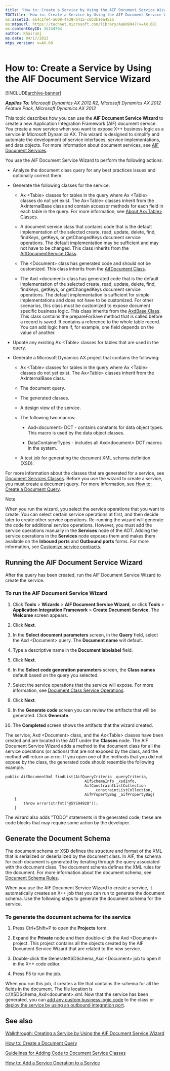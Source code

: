 ```yaml
---
title: 'How to: Create a Service by Using the AIF Document Service Wizard'
TOCTitle: 'How to: Create a Service by Using the AIF Document Service Wizard'
ms:assetid: 6b4c1fe4-a608-4a39-b415-c6b3b1ea4525
ms:mtpsurl: https://technet.microsoft.com/library/Aa609947(v=AX.60)
ms:contentKeyID: 35244794
author: Khairunj
ms.date: 04/17/2013
mtps_version: v=AX.60
---
```


# How to: Create a Service by Using the AIF Document Service Wizard 


[!INCLUDE[archive-banner](includes/archive-banner.md)]


_**Applies To:** Microsoft Dynamics AX 2012 R2, Microsoft Dynamics AX 2012 Feature Pack, Microsoft Dynamics AX 2012_

This topic describes how you can use the **AIF Document Service Wizard** to create a new Application Integration Framework (AIF) document service. You create a new service when you want to expose X++ business logic as a service in Microsoft Dynamics AX. This wizard is designed to simplify and automate the development of service interfaces, service implementations, and data objects. For more information about document services, see [AIF Document Services](aif-document-services.md).

You use the AIF Document Service Wizard to perform the following actions:

  - Analyze the document class query for any best practices issues and optionally correct them.

  - Generate the following classes for the service:
    
      - Ax \<Table\> classes for tables in the query where Ax \<Table\> classes do not yet exist. The Ax\<Table\> classes inherit from the AxInternalBase class and contain accessor methods for each field in each table in the query. For more information, see [About Ax\<Table\> Classes](about-ax-table-classes.md).
    
      - A document service class that contains code that is the default implementation of the selected create, read, update, delete, find, findKeys, getKeys, or getChangedKeys document service operations. The default implementation may be sufficient and may not have to be changed. This class inherits from the [AifDocumentService Class](https://technet.microsoft.com/library/gg768070\(v=ax.60\)).
    
      - The \<Document\> class has generated code and should not be customized. This class inherits from the [AifDocument Class](https://technet.microsoft.com/library/gg767438\(v=ax.60\)).
    
      - The Axd \<document\> class has generated code that is the default implementation of the selected create, read, update, delete, find, findKeys, getKeys, or getChangedKeys document service operations. The default implementation is sufficient for simple implementations and does not have to be customized. For other scenarios, this class must be customized to expose document specific business logic. This class inherits from the [AxdBase Class](https://technet.microsoft.com/library/gg830851\(v=ax.60\)). This class contains the prepareForSave method that is called before a record is saved. It contains a reference to the whole table record. You can add logic here if, for example, one field depends on the value of another.

  - Update any existing Ax \<Table\> classes for tables that are used in the query.

  - Generate a Microsoft Dynamics AX project that contains the following:
    
      - Ax \<Table\> classes for tables in the query where Ax \<Table\> classes do not yet exist. The Ax\<Table\> classes inherit from the AxInternalBase class.
    
      - The document query.
    
      - The generated classes.
    
      - A design view of the service.
    
      - The following two macros:
        
          - Axd\<document\> DCT - contains constants for data object types. This macro is used by the data object classes.
        
          - DataContainerTypes - includes all Axd\<document\> DCT macros in the system.
    
    <!-- end list -->
    
      - A test job for generating the document XML schema definition (XSD).

For more information about the classes that are generated for a service, see [Document Services Classes](document-services-classes.md). Before you use the wizard to create a service, you must create a document query. For more information, see [How to: Create a Document Query](how-to-create-a-document-query.md).


> [!NOTE]
> <P>When you run the wizard, you select the service operations that you want to create. You can select certain service operations at first, and then decide later to create other service operations. Re-running the wizard will generate the code for additional service operations. However, you must add the service operations manually in the <STRONG>Services</STRONG> node of the AOT. Adding the service operations in the <STRONG>Services</STRONG> node exposes them and makes them available on the <STRONG>Inbound ports</STRONG> and <STRONG>Outbound ports</STRONG> forms. For more information, see <A href="customize-service-contracts.md">Customize service contracts</A>.</P>



## Running the AIF Document Service Wizard

After the query has been created, run the AIF Document Service Wizard to create the service.

### To run the AIF Document Service Wizard

1.  Click **Tools** \> **Wizards** \> **AIF Document Service Wizard**, or click **Tools** \> **Application Integration Framework** \> **Create Document Service**. The **Welcome** screen appears.

2.  Click **Next**.

3.  In the **Select document parameters** screen, in the **Query** field, select the Axd \<Document\> query. The **Document name** will default.

4.  Type a descriptive name in the **Document labelabel** field.

5.  Click **Next**.

6.  In the **Select code generation parameters** screen, the **Class names** default based on the query you selected.

7.  Select the service operations that the service will expose. For more information, see [Document Class Service Operations](document-class-service-operations.md).

8.  Click **Next**.

9.  In the **Generate code** screen you can review the artifacts that will be generated. Click **Generate**.

10. The **Completed** screen shows the artifacts that the wizard created.

The service, Axd \<Document\> class, and the Ax\<Table\> classes have been created and are located in the AOT under the **Classes** node. The AIF Document Service Wizard adds a method to the document class for all the service operations (or actions) that are not exposed by the class, and the method will return an error. If you open one of the methods that you did not expose by the class, the generated code should resemble the following example.

```X++
public AifDocumentXml findList(AifQueryCriteria _queryCriteria,
                                   AifSchemaInfo _xsdInfo,
                                   AifConstraintListCollection
                                       _constraintListCollection,
                                   AifPropertyBag _aifPropertyBag)
    {
        throw error(strfmt("@SYS94920"));
    }
```

The wizard also adds "TODO" statements in the generated code; these are code blocks that may require some action by the developer.

## Generate the Document Schema

The document schema or XSD defines the structure and format of the XML that is serialized or deserialized by the document class. In AIF, the schema for each document is generated by iterating through the query associated with the document class. The document schema defines the XML rules for the document. For more information about the document schema, see [Document Schema Rules](document-schema-rules.md).

When you use the AIF Document Service Wizard to create a service, it automatically creates an X++ job that you can run to generate the document schema. Use the following steps to generate the document schema for the service.

### To generate the document schema for the service

1.  Press Ctrl+Shift+P to open the **Projects** form.

2.  Expand the **Private** node and then double-click the Axd \<Document\> project. This project contains all the objects created by the AIF Document Service Wizard that are related to the new service.

3.  Double-click the GenerateXSDSchema\_Axd \<Document\> job to open it in the X++ code editor.

4.  Press F5 to run the job.

When you run this job, it creates a file that contains the schema for all the fields in the document. The file location is c:\\XSDSchema\_Axd\<document\>.xml. Now that the service has been generated, you can [add any custom business logic code](guidelines-for-adding-code-to-document-service-classes.md) to the class or [deploy the service by using an outbound integration port](managing-integration-ports.md).

## See also

[Walkthrough: Creating a Service by Using the AIF Document Service Wizard](walkthrough-creating-a-service-by-using-the-aif-document-service-wizard.md)

[How to: Create a Document Query](how-to-create-a-document-query.md)

[Guidelines for Adding Code to Document Service Classes](guidelines-for-adding-code-to-document-service-classes.md)

[How to: Add a Service Operation to a Service](how-to-add-a-service-operation-to-a-service.md)

